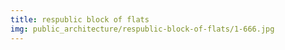 ```yaml
---
title: respublic block of flats
img: public_architecture/respublic-block-of-flats/1-666.jpg
---
```

